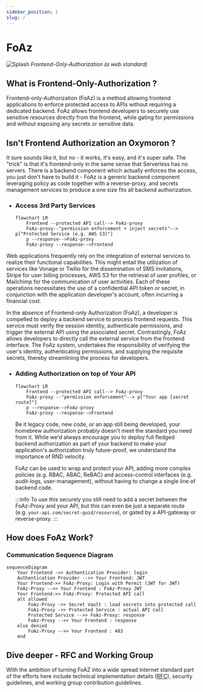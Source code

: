 ```yaml
---
sidebar_position: 1
slug: /
---
```


# FoAz

![Splash](/img/foaz-splash.png)
_Frontend-Only-Authorization (a web standard)_

## What is Frontend-Only-Authorization ?

Frontend-only-Authorization (FoAz) is a method allowing frontend applications to enforce protected access to APIs without requiring a dedicated backend.
FoAz allows frontend developers to securely use sensitive resources directly from the frontend, while gating for permissions and without exposing any secrets or sensitive data.

## Isn't Frontend Authorization an Oxymoron ?

It sure sounds like it, but no - it works, it's easy, and it's super safe.
The "trick" is that it's frontend-only in the same sense that Serverless has no servers.
There is a backend component which actually enforces the access, you just don't have to build it - FoAz is a generic backend component leveraging policy as code together with a reverse-proxy, and secrets management services to produce a one size fits all backend authorization.

- ### Access 3rd Party Services

  ```mermaid
  flowchart LR
      Frontend --protected API call--> FoAz-proxy
      FoAz-proxy--"permission enforcement + inject secrets"--> p["Protected Service (e.g. AWS S3)"]
      p --response-->FoAz-proxy
      FoAz-proxy --response-->Frontend
  ```

Web applications frequently rely on the integration of external services to realize their functional capabilities. This might entail the utilization of services like Vonage or Twilio for the dissemination of SMS invitations, Stripe for user billing processes, AWS S3 for the retrieval of user profiles, or Mailchimp for the communication of user activities. Each of these operations necessitates the use of a confidential API token or secret, in conjunction with the application developer's account, often incurring a financial cost.

In the absence of Frontend-only Authorization (FoAz), a developer is compelled to deploy a backend service to process frontend requests. This service must verify the session identity, authenticate permissions, and trigger the external API using the associated secret. Contrastingly, FoAz allows developers to directly call the external service from the frontend interface. The FoAz system, undertakes the responsibility of verifying the user's identity, authenticating permissions, and supplying the requisite secrets, thereby streamlining the process for developers.

- ### Adding Authorization on top of Your API

  ```mermaid
  flowchart LR
      Frontend --protected API call--> FoAz-proxy
      FoAz-proxy --"permission enforcement"--> p["Your app [secret route]"]
      p --response-->FoAz-proxy
      FoAz-proxy --response-->Frontend
  ```

  Be it legacy code, new code, or an app still being developed, your homebrew authorization probably doesn't meet the standard you need from it.
  While we'd always encourage you to deploy full fledged backend authorization as part of your backend to make your application's authorization truly future-proof, we understand the importance of RND velocity.

  FoAz can be used to wrap and protect your API, adding more complex policies (e.g. RBAC, ABAC, ReBAC) and access-control interfaces (e.g. audit-logs, user-management), without having to change a single line of backend code.

  :::info
  To use this securely you still need to add a secret between the FoAz-Proxy and your API,
  but this can even be just a separate route (e.g. `your-api.com/secret-guid/resource`), or gated by a API-gateway or reverse-proxy.
  :::

## How does FoAz Work?

### Communication Sequence Diagram

```mermaid
sequenceDiagram
    Your Frontend ->> Authentication Provider: login
    Authentication Provider -->> Your Frontend: JWT
    Your Frontend->> FoAz-Proxy: Login with Permit (JWT for JWT)
    FoAz-Proxy -->> Your Frontend : FoAz-Proxy JWT
    Your Frontend->> FoAz-Proxy: Protected API call
    alt allowed
        FoAz-Proxy ->> Secret Vault : load secrets into protected call
        FoAz-Proxy ->> Protected Service : actual API call
        Protected Service -->> FoAz-Proxy: response
        FoAz-Proxy -->> Your Frontend : response
    else denied
        FoAz-Proxy -->> Your Frontend : 403
    end
```

## Dive deeper - RFC and Working Group

With the ambition of turning FoAZ into a wide spread internet standard part of the efforts here include technical implementation details ([RFC](/standard/RFC.mdx)), security guidelines, and working group contribution guidelines.
